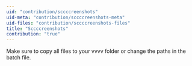 ```yaml
---
uid: "contribution/sccccreenshots"
uid-meta: "contribution/sccccreenshots-meta"
uid-files: "contribution/sccccreenshots-files"
title: "Sccccreenshots"
contribution: "true"
---
```


Make sure to copy all files to your vvvv folder or change the paths in the batch file.